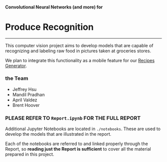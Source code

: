 #### Convolutional Neural Networks (and more) for
# Produce Recognition
---

This computer vision project aims to develop models that are capable of recognizing and labeling raw food in pictures taken at groceries stores.

We plan to integrate this functionality as a mobile feature for our [Recipes Generator](https://bitbucket.org/cs3398f23klingons/recipes-repo/src/master/).


### the Team

- Jeffrey Hsu
- Mandil Pradhan
- April Valdez
- Brent Hoover


### PLEASE REFER TO `Report.ipynb` FOR THE FULL REPORT

Additional Jupyter Notebooks are located in `./notebooks`. These are used to develop the models that are illustrated in the report.

Each of the notebooks are referred to and linked properly through the Report, so **reading just the Report is sufficient** to cover all the material prepared in this project.
